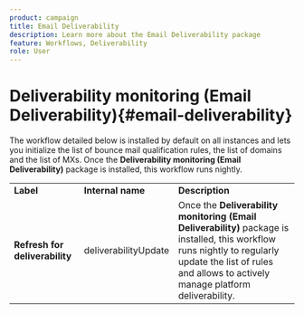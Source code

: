 ```yaml
---
product: campaign
title: Email Deliverability
description: Learn more about the Email Deliverability package
feature: Workflows, Deliverability
role: User
---
```


# Deliverability monitoring (Email Deliverability){#email-deliverability}

The workflow detailed below is installed by default on all instances and lets you initialize the list of bounce mail qualification rules, the list of domains and the list of MXs. Once the **Deliverability monitoring (Email Deliverability)** package is installed, this workflow runs nightly. 
<table> 
 <tbody> 
  <tr> 
   <td> <strong>Label</strong><br /> </td> 
   <td> <strong>Internal name</strong><br /> </td> 
   <td> <strong>Description</strong><br /> </td> 
  </tr> 
  <tr> 
   <td> <strong>Refresh for deliverability</strong><br /> </td> 
   <td> <span class="uicontrol">deliverabilityUpdate</span> <br /> </td> 
   <td>  Once the <strong>Deliverability monitoring (Email Deliverability)</strong> package is installed, this workflow runs nightly to regularly update the list of rules and allows to actively manage platform deliverability.<br /> </td> 
  </tr> 
 </tbody> 
</table>

